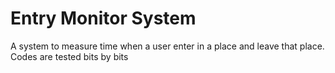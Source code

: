 # Entry Monitor System 
A system to measure time when a user enter in a place and leave that place.
<br/>
Codes are tested bits by bits 
